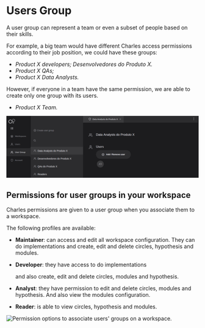 # Users Group

A user group can represent a team or even a subset of people based on their skills. 

For example, a big team would have different Charles access permissions according to their job position, we could have these groups: 

* _Product X developers; Desenvolvedores do Produto X._
* _Product X QAs;_
* _Product X Data Analysts._

However, if everyone in a team have the same permission, we are able to create only one group with its users.

* _Product X Team._

![Preview of User Group &quot;Data Analysts do Produto X&quot;](../.gitbook/assets/image%20%283%29.png)

## Permissions for user groups in your workspace

Charles permissions are given to a user group when you associate them to a workspace. 

The following profiles are available: 

* **Maintainer**: can access and edit all workspace configuration. They can do implementations and create, edit and delete circles, hypothesis and modules. 
* **Developer**: they have access to do implementations

   and also create, edit and delete circles, modules and hypothesis. 

* **Analyst**: they have permission to edit and delete circles, modules and hypothesis. And also view the modules configuration. 
* **Reader**: is able to view circles, hypothesis and modules.

![Permission options to associate users&apos; groups on a workspace.](../.gitbook/assets/chrome-capture-3-.gif)



